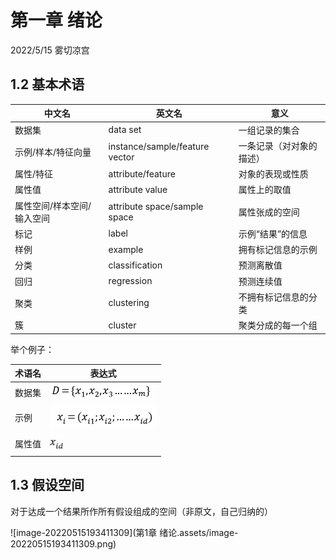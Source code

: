 # 第一章 绪论

2022/5/15	雾切凉宫

## 1.2 基本术语

| 中文名                     | 英文名                         | 意义                     |
| -------------------------- | ------------------------------ | ------------------------ |
| 数据集                     | data set                       | 一组记录的集合           |
| 示例/样本/特征向量         | instance/sample/feature vector | 一条记录（对对象的描述） |
| 属性/特征                  | attribute/feature              | 对象的表现或性质         |
| 属性值                     | attribute value                | 属性上的取值             |
| 属性空间/样本空间/输入空间 | attribute space/sample space   | 属性张成的空间           |
| 标记                       | label                          | 示例“结果”的信息         |
| 样例                       | example                        | 拥有标记信息的示例       |
| 分类                       | classification                 | 预测离散值               |
| 回归                       | regression                     | 预测连续值               |
| 聚类                       | clustering                     | 不拥有标记信息的分类     |
| 簇                         | cluster                        | 聚类分成的每一个组       |

举个例子：

| 术语名 | 表达式                                                       |
| ------ | ------------------------------------------------------------ |
| 数据集 | <img src="第1章 绪论.assets/image-20220515192048411.png" alt="image-20220515192048411" style="zoom:50%;" /> |
| 示例   | <img src="第1章 绪论.assets/image-20220515192020576.png" alt="image-20220515192020576" style="zoom: 50%;" /> |
| 属性值 | <img src="第1章 绪论.assets/image-20220515192139014.png" alt="image-20220515192139014" style="zoom: 80%;" /> |

## 1.3 假设空间

对于达成一个结果所作所有假设组成的空间（非原文，自己归纳的）

![image-20220515193411309](第1章 绪论.assets/image-20220515193411309.png)


